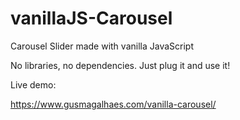 # vanillaJS-Carousel
Carousel Slider made with vanilla JavaScript

No libraries, no dependencies. Just plug it and use it!

Live demo:

https://www.gusmagalhaes.com/vanilla-carousel/

